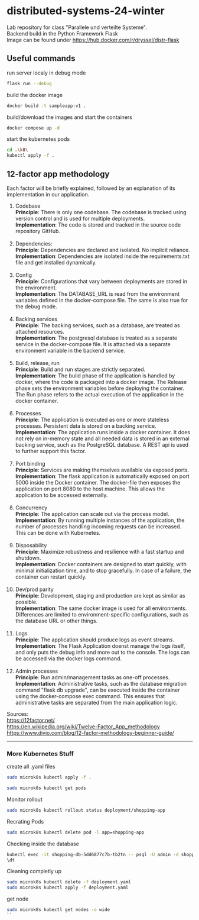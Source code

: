 # distributed-systems-24-winter

Lab repository for class "Parallele und verteilte Systeme".  
Backend build in the Python Framework Flask  
Image can be found under https://hub.docker.com/r/dryssel/distr-flask

## Useful commands

run server localy in debug mode
```sh
flask run --debug  
```  

build the docker image 
```sh
docker build -t sampleapp:v1 .
```

build/download the images and start the containers
```sh
docker compose up -d
```

start the kubernetes pods
```sh
cd .\k8\
kubectl apply -f .
```

## 12-factor app methodology

Each factor will be briefly explained, followed by an explanation of its implementation in our application.

1. Codebase <br>
   **Principle**: There is only one codebase. The codebase is tracked using version control and is used for multiple
   deployments. <br>
   **Implementation**: The code is stored and tracked in the source code repository GitHub. <br> <br>
2. Dependencies: <br>
   **Principle**: Dependencies are declared and isolated. No implicit reliance. <br>
   **Implementation**: Dependencies are isolated inside the requirements.txt file and get installed dynamically. <br> <br>
3. Config <br>
   **Principle**: Configurations that vary between deployments are stored in the environment. <br>
   **Implementation**: The DATABASE_URL is read from the environment variables defined in the docker-compose file. The same is also true for the debug mode.<br> <br>
4. Backing services <br>
   **Principle**: The backing services, such as a database, are treated as attached resources. <br>
   **Implementation**: The postgresql database is treated as a separate service in the docker-compose file. It is attached via a separate environment variable in the backend service. <br> <br>
5. Build, release, run <br>
   **Principle**: Build and run stages are strictly separated. <br>
   **Implementation**: The build phase of the application is handled by docker, where the code is packaged into a docker image. 
The Release phase sets the environment variables before deploying the container. The Run phase refers to the actual execution of the application in the docker container. <br> <br>
6. Processes <br>
   **Principle**: The application is executed as one or more stateless processes. Persistent data is stored on a backing service. <br>
   **Implementation**: The application runs inside a docker container. It does not rely on in-memory state and all needed data is stored in an external backing service, such as the PostgreSQL database. A REST api is used to further support this factor. <br> <br>
7. Port binding <br>
   **Principle**: Services are making themselves available via exposed ports. <br>
   **Implementation**: The flask application is automatically exposed on port 5000 inside the Docker container. The docker-file then exposes the application on port 8080 to the host machine. This allows the application to be accessed externally. <br> <br>
8. Concurrency <br>
   **Principle**: The application can scale out via the process model.<br>
   **Implementation**: By running multiple instances of the application, the number of processes handling incoming requests can be increased. This can be done with Kubernetes. <br> <br>
9. Disposability <br>
   **Principle**: Maximize robustness and resilience with a fast startup and shutdown. <br>
   **Implementation**: Docker containers are designed to start quickly, with minimal initialization time, and to stop gracefully. In case of a failure, the container can restart quickly. <br> <br>
10. Dev/prod parity <br>
    **Principle**: Development, staging and production are kept as similar as possible. <br>
    **Implementation**: The same docker image is used for all environments. Differences are limited to environment-specific configurations, such as the database URL or other things. <br> <br>
11. Logs <br>
    **Principle**: The application should produce logs as event streams. <br>
    **Implementation**: The Flask Application doenst manage the logs itself, and only puts the debug info and more out to the console. The logs can be accessed via the docker logs command. <br> <br>
12. Admin processes <br>
    **Principle**: Run admin/management tasks as one-off processes. <br>
    **Implementation**: Administrative tasks, such as the database migration command "flask db upgrade", can be executed inside the container using the docker-compose exec command. This ensures that administrative tasks are separated from the main application logic. 

Sources: <br>
https://12factor.net/ <br>
https://en.wikipedia.org/wiki/Twelve-Factor_App_methodology <br>
https://www.divio.com/blog/12-factor-methodology-beginner-guide/



----


### More Kubernetes Stuff

create all .yaml files
```sh
sudo microk8s kubectl apply -f . 
```
```sh
sudo microk8s kubectl get pods
```

Monitor rollout
```sh
sudo microk8s kubectl rollout status deployment/shopping-app
```

Recrating Pods 
```sh
sudo microk8s kubectl delete pod -l app=shopping-app
```

Checking inside the database
```sh
kubectl exec -it shopping-db-5dd6877c7b-tb2tn -- psql -U admin -d shopping_db
\dt
```

Cleaning completly up
```sh
sudo microk8s kubectl delete -f deployment.yaml
sudo microk8s kubectl apply -f deployment.yaml
```
get node
```sh
sudo microk8s kubectl get nodes -o wide
``
